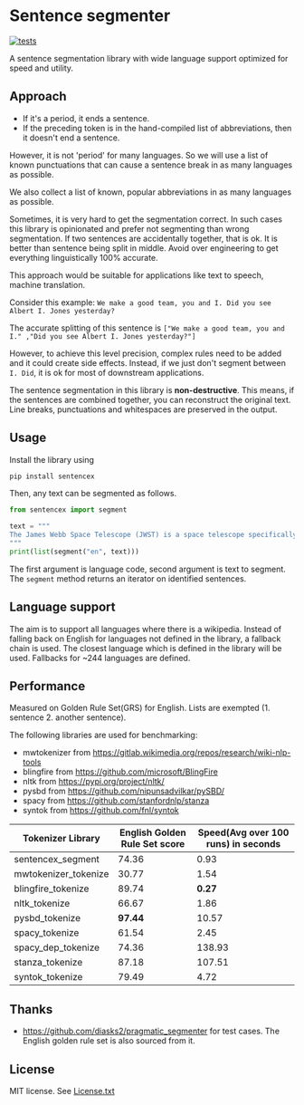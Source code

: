 # Sentence segmenter

[![tests](https://github.com/santhoshtr/sentencex/actions/workflows/tests.yaml/badge.svg)](https://github.com/santhoshtr/sentencex/actions/workflows/tests.yaml)

A sentence segmentation library with wide language support optimized for speed and utility.

## Approach

- If it's a period, it ends a sentence.
- If the preceding token is in the hand-compiled list of abbreviations, then it doesn't end a sentence.

However, it is not 'period' for many languages. So we will use a list of known punctuations that can cause a sentence break in as many languages as possible.

We also collect a list of known, popular abbreviations in as many languages as possible.

Sometimes, it is very hard to get the segmentation correct. In such cases this library is opinionated and prefer not segmenting than wrong segmentation.  If two sentences are accidentally together, that is ok. It is better than sentence being split in middle.
Avoid over engineering to get everything linguistically 100% accurate.

This approach would be suitable for applications like text to speech, machine translation.

Consider this example: `We make a good team, you and I. Did you see Albert I. Jones yesterday?`

The accurate splitting of this sentence is
`["We make a good team, you and I." ,"Did you see Albert I. Jones yesterday?"]`

However, to achieve this level precision, complex rules need to be added and it could create side effects. Instead, if we just don't segment between `I. Did`, it is ok for most of downstream applications.

The sentence segmentation in this library is **non-destructive**. This means, if the sentences are combined together, you can reconstruct the original text. Line breaks, punctuations and whitespaces are preserved in the output.

## Usage

Install the library using

```bash
pip install sentencex
```

Then, any text can be segmented as follows.

```python
from sentencex import segment

text = """
The James Webb Space Telescope (JWST) is a space telescope specifically designed to conduct infrared astronomy. The U.S. National Aeronautics and Space Administration (NASA) led Webb's design and development")
"""
print(list(segment("en", text)))

```

The first argument is language code, second argument is text to segment. The `segment` method returns an iterator on identified sentences.

## Language support

The aim is to support all languages where there is a wikipedia. Instead of falling back on English for languages not defined in the library, a fallback chain is used. The closest language which is defined in the library will be used. Fallbacks for ~244 languages are defined.

## Performance

Measured on Golden Rule Set(GRS) for English. Lists are exempted (1. sentence 2. another sentence).

The following libraries are used for benchmarking:

* mwtokenizer from https://gitlab.wikimedia.org/repos/research/wiki-nlp-tools
* blingfire from https://github.com/microsoft/BlingFire
* nltk from https://pypi.org/project/nltk/
* pysbd from https://github.com/nipunsadvilkar/pySBD/
* spacy from https://github.com/stanfordnlp/stanza
* syntok from https://github.com/fnl/syntok


| Tokenizer Library               |  English Golden Rule Set score    | Speed(Avg over 100 runs) in seconds |
|--------------------------|------------|-----------|
| sentencex_segment |    74.36  |     0.93 |
| mwtokenizer_tokenize      |    30.77  |    1.54  |
| blingfire_tokenize        |    89.74  |    **0.27**  |
| nltk_tokenize             |    66.67  |    1.86  |
| pysbd_tokenize            |**97.44**  |    10.57 |
| spacy_tokenize            |    61.54  |     2.45 |
| spacy_dep_tokenize        |   74.36   |   138.93 |
| stanza_tokenize           |   87.18   |   107.51 |
| syntok_tokenize           |    79.49  |     4.72 |

## Thanks

* https://github.com/diasks2/pragmatic_segmenter for test cases. The English golden rule set is also sourced from it.

## License

MIT license. See [License.txt](./LICENSE.txt)
